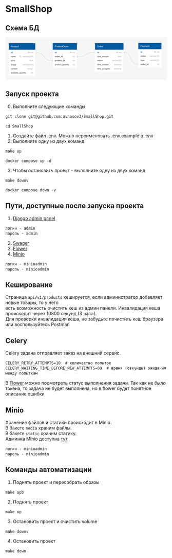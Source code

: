 # SmallShop

## Схема БД

[![SmallShop DB](docs/tabels.png)](https://github.com/avnosov3/SmallShop)

## Запуск проекта
0. Выполните следующие команды
```
git clone git@github.com:avnosov3/SmallShop.git
```
```
cd SmallShop
```
1. Создайте файл .env. Можно переименовать .env.example в .env
2. Выполните одну из двух команд
```shell
make up
```
```shell
docker compose up -d
```
3. Чтобы остановить проект - выполните одну из двух команд
```shell
make downv
```
```shell
docker compose down -v
```

## Пути, доступные после запуска проекта

1. [Django admin panel](http://localhost/admin/)
```
логин - admin
пароль - admin
```
2. [Swager](http://localhost/api/v1/swagger/)
3. [Flower](http://localhost/flower/)
4. [Minio](http://localhost:9000/)
```
логин - minioadmin
пароль - minioadmin
```

## Кеширование

Страница `api/v1/products` кешируется, если администратор добавляет новые товары, то у него  
есть возможность очистить кеш из админ панели. Инвалидация кеша происходит через 10800 секунд (3 часа).  
Для проверки инвалидации кеша, не забудьте почистить кеш браузера или воспользуйтесь Postman

## Celery

Celery задача отправляет заказ на внешний сервис.
```
CELERY_RETRY_ATTEMPTS=10  # количество попыток
CELERY_WAITING_TIME_BEFORE_NEW_ATTEMPTS=60  # время (секунды) ожидания между попыткам
```
В [Flower](http://localhost/flower/) можно посмотреть статус выполнения задачи. Так как не было  
токена, то задача не будет выполнена, но в flower будет понятное описание ошибки

## Minio

Хранение файлов и статики происходит в Minio.  
В бакете `media` храним файлы.  
В бакете `static` храним статику.  
Админка Minio доступна [тут](http://localhost:9000/)
```
логин - minioadmin
пароль - minioadmin
```

## Команды автоматизации

1. Поднять проект и пересобрать образы
```shell
make upb
```

2. Поднять проект
```shell
make up
```

3. Остановить проект и очистить volume
```shell
make downv
```

4. Остановить проект
```shell
make down
```

